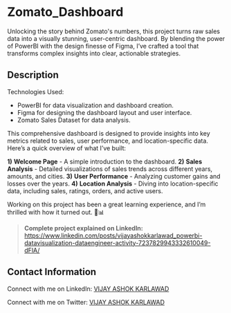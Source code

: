 # Zomato_Dashboard
Unlocking the story behind Zomato's numbers, this project turns raw sales data into a visually stunning, user-centric dashboard. By blending the power of PowerBI with the design finesse of Figma, I’ve crafted a tool that transforms complex insights into clear, actionable strategies.


## Description
Technologies Used:
 - PowerBI for data visualization and dashboard creation.
 - Figma for designing the dashboard layout and user interface.
 - Zomato Sales Dataset for data analysis.

This comprehensive dashboard is designed to provide insights into key metrics related to sales, user performance, and location-specific data. Here’s a quick overview of what I’ve built:

**1)** **Welcome Page** - A simple introduction to the dashboard.
**2)** **Sales Analysis** - Detailed visualizations of sales trends across different years, amounts, and cities.
**3)** **User Performance** - Analyzing customer gains and losses over the years.
**4)** **Location Analysis** - Diving into location-specific data, including sales, ratings, orders, and active users.

Working on this project has been a great learning experience, and I’m thrilled with how it turned out. 🎨📊






> **Complete project explained on LinkedIn:** https://www.linkedin.com/posts/vijayashokkarlawad_powerbi-datavisualization-dataengineer-activity-7237829943332610049-dFlA/

 ## Contact Information
 
Connect with me on LinkedIn: [VIJAY ASHOK KARLAWAD](https://www.linkedin.com/in/vijayashokkarlawad/)

Connect with me on Twitter: [VIJAY ASHOK KARLAWAD](https://twitter.com/VIJAY_A_K1405)

